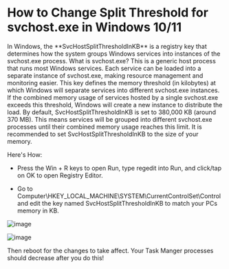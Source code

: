 <h1> How to Change Split Threshold for svchost.exe in Windows 10/11 </h1>
In Windows, the **SvcHostSplitThresholdInKB** is a registry key that determines how the system groups Windows services into instances of the svchost.exe process. What is svchost.exe? This is a generic host process that runs most Windows services. 
Each service can be loaded into a separate instance of svchost.exe, making resource management and monitoring easier. This key defines the memory threshold (in kilobytes) at which Windows will separate services into different svchost.exe instances. 
If the combined memory usage of services hosted by a single svchost.exe exceeds this threshold, Windows will create a new instance to distribute the load.
By default, SvcHostSplitThresholdInKB is set to 380,000 KB (around 370 MB). This means services will be grouped into different svchost.exe processes until their combined memory usage reaches this limit.
It is recommended to set SvcHostSplitThresholdInKB to the size of your memory.

Here's How:

- Press the Win + R keys to open Run, type regedit into Run, and click/tap on OK to open Registry Editor.

- Go to Computer\HKEY_LOCAL_MACHINE\SYSTEM\CurrentControlSet\Control and edit the key named SvcHostSplitThresholdInKB to match your PCs memory in KB.

![image](https://github.com/pabl1ku/SVCHOSTSPLITTHRESHOLDINKB/assets/115459058/50acd151-7924-4e58-985d-8f2f393a799c)

![image](https://github.com/pabl1ku/SVCHOSTSPLITTHRESHOLDINKB/assets/115459058/ba307c6e-a130-49ef-b5a2-bf0bad3dc089)

Then reboot for the changes to take affect. Your Task Manger processes should decrease after you do this!
